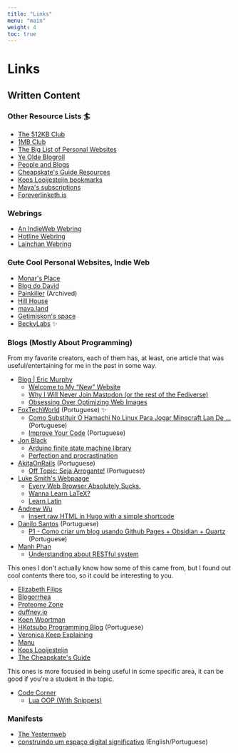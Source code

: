 ```yaml
---
title: "Links"
menu: "main"
weight: 4
toc: true
---
```


# Links

## Written Content

### Other Resource Lists 🏄

+   [The 512KB Club](https://512kb.club/)
+   [1MB Club](https://1mb.club/)
+   [The Big List of Personal Websites](http://biglist.terraaeon.com/)
+   [Ye Olde Blogroll](https://blogroll.org/)
+   [People and Blogs](https://peopleandblogs.com/)
+   [Cheapskate's Guide Resources](https://cheapskatesguide.org/resources.html)
+   [Koos Looijesteijn bookmarks](https://www.kooslooijesteijn.net/bookmarks)
+   [Maya's subscriptions](https://maya.land/blogroll.opml)
+   [Foreverlinketh.is](https://foreverliketh.is/)


### Webrings

+   [An IndieWeb Webring](https://xn--sr8hvo.ws/directory)
+   [Hotline Webring](https://hotlinewebring.club/)
+   [Lainchan Webring](https://getimiskon.xyz/lainring.html)


### ~~Cute~~ Cool Personal Websites, Indie Web

+   [Monar's Place](https://monar.neocities.org/)
+   [Blog do David](https://oidavid.neocities.org/)
+   [Painkiller](https://web.archive.org/web/20221129010722/https://paintkiller.neocities.org) (Archived)
+   [Hill House](https://hillhouse.neocities.org/)
+   [maya.land](https://maya.land/)
+   [Getimiskon's space](https://getimiskon.xyz/)
+   [BeckyLabs](https://rrodriguess20.github.io/beckylabs/) ✨


### Blogs (Mostly About Programming)

From my favorite creators, each of them has, at least, one article that was
useful/entertaining for me in the past in some way.

+   [Blog | Eric Murphy](https://ericmurphy.xyz/blog/)
    +   [Welcome to My “New” Website](https://ericmurphy.xyz/blog/new-website/)
    +   [Why I Will Never Join Mastodon (or the rest of the Fediverse)](https://ericmurphy.xyz/blog/mastodon/)
    +   [Obsessing Over Optimizing Web Images](https://ericmurphy.xyz/blog/images/)
+   [FoxTechWorld](https://foxtechworld.github.io/) (Portuguese) ✨
    +   [Como Substituir O Hamachi No Linux Para Jogar Minecraft Lan De ...](https://foxtechworld.github.io/posts/tutorial/como-substituir-o-hamachi-no-linux-para-jogar-minecraft-lan-de-forma-facilitada/) (Portuguese)
    +   [Improve Your Code](https://foxtechworld.github.io/posts/tips/improve-your-code/) (Portuguese)
+   [Jon Black](https://jonblack.me/articles/)
    +   [Arduino finite state machine library](https://jonblack.me/blog/2015/arduino-finite-state-machine-library/)
    +   [Perfection and procrastination](https://jonblack.me/blog/2015/perfection-and-procrastination/)
+   [AkitaOnRails](https://www.akitaonrails.com) (Portuguese)
    +   [Off Topic: Seja Arrogante!](https://www.akitaonrails.com/2007/04/14/off-topic-seja-arrogante) (Portuguese)
+   [Luke Smith's Webpaage](https://lukesmith.xyz/)
    +   [Every Web Browser Absolutely Sucks.](https://lukesmith.xyz/articles/every-web-browser-absolutely-sucks/)
    +   [Wanna Learn LaTeX?](https://lukesmith.xyz/articles/wanna-learn-latex/)
    +   [Learn Latin](https://lukesmith.xyz/articles/learn-latin/)
+   [Andrew Wu](https://andrewu.page/)
    +   [Insert raw HTML in Hugo with a simple shortcode](https://andrewu.page/2022/04/insert-raw-html-in-hugo-with-a-simple-shortcode/)
+   [Danilo Santos](https://danilocarsan.github.io/) (Portuguese)
    +   [P1 - Como criar um blog usando Github Pages + Obsidian + Quartz](https://danilocarsan.github.io/Posts/P1---Como-criar-um-blog-usando-Github-Pages-+-Obsidian-+-Quartz) (Portuguese)
+   [Manh Phan](https://ducmanhphan.github.io/)
    +   [Understanding about RESTful system](https://ducmanhphan.github.io/2021-03-24-understanding-about-restful-system/)

This ones I don't actually know how some of this came from, but I found out cool
contents there too, so it could be interesting to you.

+   [Elizabeth Filips](https://www.elizabethfilips.com/)
+   [Blogorrhea](https://asserttrue.blogspot.com/)
+   [Proteome Zone](http://proteome-zone.blogspot.com/)
+   [duffney.io](https://duffney.io/posts/)
+   [Koen Woortman](https://koenwoortman.com/)
+   [HKotsubo Programming Blog](https://hkotsubo.github.io/) (Portuguese) <!--This one (12º).-->
+   [Veronica Keep Explaining](https://vkc.sh/)
+   [Manu](https://manuelmoreale.com/)
+   [Koos Looijesteijn](https://www.kooslooijesteijn.net/)
+   [The Cheapskate's Guide](https://cheapskatesguide.org/)

This ones is more focused in being useful in some specific area, it can be good
if you're a student in the topic.

+   [Code Corner](https://www.troubleshooters.com/codecorn/index.htm)
    +   [Lua OOP (With Snippets)](https://www.troubleshooters.com/codecorn/lua/luaoop.htm)


### Manifests

+   [The Yesternweb](https://yesterweb.org/)
+   [construindo um espaço digital significativo](https://oidavid.neocities.org/manifesto) (English/Portuguese)
